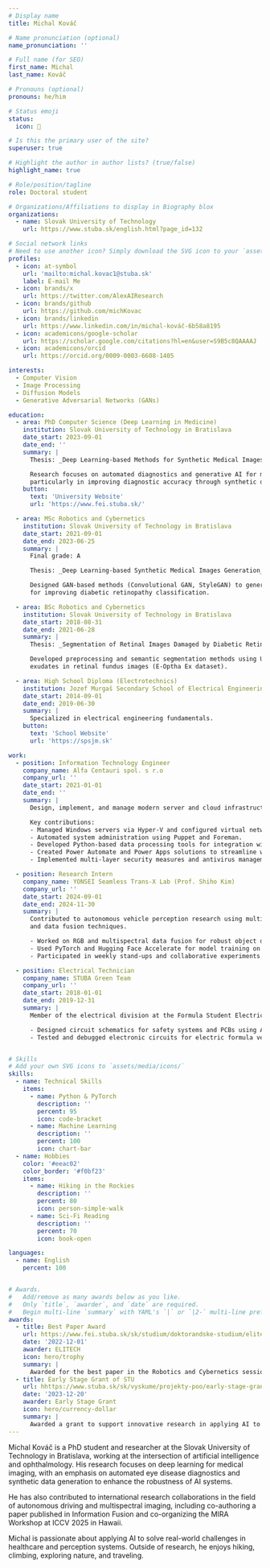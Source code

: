 ```yaml
---
# Display name
title: Michal Kováč

# Name pronunciation (optional)
name_pronunciation: ''

# Full name (for SEO)
first_name: Michal
last_name: Kováč

# Pronouns (optional)
pronouns: he/him

# Status emoji
status:
  icon: 🚀

# Is this the primary user of the site?
superuser: true

# Highlight the author in author lists? (true/false)
highlight_name: true

# Role/position/tagline
role: Doctoral student

# Organizations/Affiliations to display in Biography blox
organizations:
  - name: Slovak University of Technology
    url: https://www.stuba.sk/english.html?page_id=132

# Social network links
# Need to use another icon? Simply download the SVG icon to your `assets/media/icons/` folder.
profiles:
  - icon: at-symbol
    url: 'mailto:michal.kovac1@stuba.sk'
    label: E-mail Me
  - icon: brands/x
    url: https://twitter.com/AlexAIResearch
  - icon: brands/github
    url: https://github.com/michKovac
  - icon: brands/linkedin
    url: https://www.linkedin.com/in/michal-kováč-6b58a8195
  - icon: academicons/google-scholar
    url: https://scholar.google.com/citations?hl=en&user=S9B5c8QAAAAJ
  - icon: academicons/orcid
    url: https://orcid.org/0009-0003-6608-1405

interests:
  - Computer Vision
  - Image Processing
  - Diffusion Models
  - Generative Adversarial Networks (GANs)

education:
  - area: PhD Computer Science (Deep Learning in Medicine)
    institution: Slovak University of Technology in Bratislava
    date_start: 2023-09-01
    date_end: ''
    summary: |
      Thesis: _Deep Learning-based Methods for Synthetic Medical Images Generation_

      Research focuses on automated diagnostics and generative AI for medical image synthesis, 
      particularly in improving diagnostic accuracy through synthetic data.
    button:
      text: 'University Website'
      url: 'https://www.fei.stuba.sk/'

  - area: MSc Robotics and Cybernetics
    institution: Slovak University of Technology in Bratislava
    date_start: 2021-09-01
    date_end: 2023-06-25
    summary: |
      Final grade: A

      Thesis: _Deep Learning-based Synthetic Medical Images Generation_

      Designed GAN-based methods (Convolutional GAN, StyleGAN) to generate synthetic retinal images 
      for improving diabetic retinopathy classification.

  - area: BSc Robotics and Cybernetics
    institution: Slovak University of Technology in Bratislava
    date_start: 2018-08-31
    date_end: 2021-06-28
    summary: |
      Thesis: _Segmentation of Retinal Images Damaged by Diabetic Retinopathy_

      Developed preprocessing and semantic segmentation methods using U-Net to detect 
      exudates in retinal fundus images (E-Optha Ex dataset).

  - area: High School Diploma (Electrotechnics)
    institution: Jozef Murgaš Secondary School of Electrical Engineering
    date_start: 2014-09-01
    date_end: 2019-06-30
    summary: |
      Specialized in electrical engineering fundamentals.
    button:
      text: 'School Website'
      url: 'https://spsjm.sk'

work:
  - position: Information Technology Engineer
    company_name: Alfa Centauri spol. s r.o
    company_url: ''
    date_start: 2021-01-01
    date_end: ''
    summary: |
      Design, implement, and manage modern server and cloud infrastructure with focus on automation and security.

      Key contributions:
      - Managed Windows servers via Hyper-V and configured virtual networks.
      - Automated system administration using Puppet and Foreman.
      - Developed Python-based data processing tools for integration with external systems.
      - Created Power Automate and Power Apps solutions to streamline workflows.
      - Implemented multi-layer security measures and antivirus management.

  - position: Research Intern
    company_name: YONSEI Seamless Trans-X Lab (Prof. Shiho Kim)
    company_url: ''
    date_start: 2024-09-01
    date_end: 2024-11-30
    summary: |
      Contributed to autonomous vehicle perception research using multispectral camera imaging 
      and data fusion techniques.

      - Worked on RGB and multispectral data fusion for robust object detection.
      - Used PyTorch and Hugging Face Accelerate for model training on GPU clusters.
      - Participated in weekly stand-ups and collaborative experiments.

  - position: Electrical Technician
    company_name: STUBA Green Team
    company_url: ''
    date_start: 2018-01-01
    date_end: 2019-12-31
    summary: |
      Member of the electrical division at the Formula Student Electric competition team.

      - Designed circuit schematics for safety systems and PCBs using Altium.
      - Tested and debugged electronic circuits for electric formula vehicles.


# Skills
# Add your own SVG icons to `assets/media/icons/`
skills:
  - name: Technical Skills
    items:
      - name: Python & PyTorch
        description: ''
        percent: 95
        icon: code-bracket
      - name: Machine Learning
        description: ''
        percent: 100
        icon: chart-bar
  - name: Hobbies
    color: '#eeac02'
    color_border: '#f0bf23'
    items:
      - name: Hiking in the Rockies
        description: ''
        percent: 80
        icon: person-simple-walk
      - name: Sci-Fi Reading
        description: ''
        percent: 70
        icon: book-open

languages:
  - name: English
    percent: 100


# Awards.
#   Add/remove as many awards below as you like.
#   Only `title`, `awarder`, and `date` are required.
#   Begin multi-line `summary` with YAML's `|` or `|2-` multi-line prefix and indent 2 spaces below.
awards:
  - title: Best Paper Award
    url: https://www.fei.stuba.sk/sk/studium/doktorandske-studium/elitech.html?page_id=3869
    date: '2022-12-01'
    awarder: ELITECH
    icon: hero/trophy
    summary: |
      Awarded for the best paper in the Robotics and Cybernetics session at the ELITECH conference.
  - title: Early Stage Grant of STU
    url: hhttps://www.stuba.sk/sk/vyskume/projekty-poo/early-stage-granty.html?page_id=16590
    date: '2023-12-20'
    awarder: Early Stage Grant
    icon: hero/currency-dollar
    summary: |
      Awarded a grant to support innovative research in applying AI to healthcare, focusing on improving diagnostic accuracy and patient outcomes through advanced machine learning techniques.
---
```


Michal Kováč is a PhD student and researcher at the Slovak University of Technology in Bratislava, working at the intersection of artificial intelligence and ophthalmology. His research focuses on deep learning for medical imaging, with an emphasis on automated eye disease diagnostics and synthetic data generation to enhance the robustness of AI systems.

He has also contributed to international research collaborations in the field of autonomous driving and multispectral imaging, including co-authoring a paper published in Information Fusion and co-organizing the MIRA Workshop at ICCV 2025 in Hawaii.

Michal is passionate about applying AI to solve real-world challenges in healthcare and perception systems. Outside of research, he enjoys hiking, climbing, exploring nature, and traveling.
